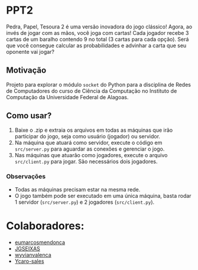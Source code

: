 # PPT2
Pedra, Papel, Tesoura 2 é uma versão inovadora do jogo clássico! Agora, ao invés de jogar com as mãos, você joga com cartas! Cada jogador recebe 3 cartas de um baralho contendo 9 no total (3 cartas para cada opção). Será que você consegue calcular as probabilidades e advinhar a carta que seu oponente vai jogar?

## Motivação
Projeto para explorar o módulo `socket` do Python para a disciplina de Redes de Computadores do curso de Ciência da Computação no Instituto de Computação da Universidade Federal de Alagoas.

## Como usar?
1. Baixe o .zip e extraia os arquivos em todas as máquinas que irão participar do jogo, seja como usuário (jogador) ou servidor. 
1. Na máquina que atuará como servidor, execute o código em `src/server.py` para aguardar as conexões e gerenciar o jogo. 
1. Nas máquinas que atuarão como jogadores, execute o arquivo `src/client.py` para jogar. São necessários dois jogadores.

### Observações
- Todas as máquinas precisam estar na mesma rede.
- O jogo também pode ser executado em uma única máquina, basta rodar 1 servidor (`src/server.py`) e 2 jogadores (`src/client.py`).

# Colaboradores:
- [eumarcosmendonca](https://github.com/eumarcosmendonca)
- [JGSEIXAS](https://github.com/JGSEIXAS)
- [wyvianvalenca](https://github.com/wyvianvalenca)
- [Ycaro-sales](https://github.com/Ycaro-sales)
